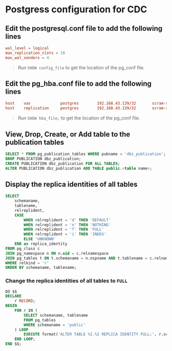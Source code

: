 # Postgress configuration for CDC

## Edit the postgresql.conf file to add the following lines

```conf
wal_level = logical
max_replication_slots = 10
max_wal_senders = 4
```

> Run `SHOW config_file` to get the location of the pg_conf file.

## Edit the pg_hba.conf file to add the following lines

```conf
host    vas             postgres        192.168.43.139/32       scram-sha-256
host    replication     postgres        192.168.43.139/32       scram-sha-256
```

> Run `SHOW hba_file;` to get the location of the pg_conf file.

## View, Drop, Create, or Add table to the publication tables

```sql
SELECT * FROM pg_publication_tables WHERE pubname = 'dbz_publication';
DROP PUBLICATION dbz_publication;
CREATE PUBLICATION dbz_publication FOR ALL TABLES;
ALTER PUBLICATION dbz_publication ADD TABLE public.<table name>;
```

## Display the replica identities of all tables

```sql
SELECT 
    schemaname,
    tablename,
    relreplident,
    CASE 
        WHEN relreplident = 'd' THEN 'DEFAULT'
        WHEN relreplident = 'n' THEN 'NOTHING'
        WHEN relreplident = 'f' THEN 'FULL'
        WHEN relreplident = 'i' THEN 'INDEX'
        ELSE 'UNKNOWN'
    END as replica_identity
FROM pg_class c
JOIN pg_namespace n ON n.oid = c.relnamespace
JOIN pg_tables t ON t.schemaname = n.nspname AND t.tablename = c.relname
WHERE relkind = 'r'
ORDER BY schemaname, tablename;
```

### Change the replica identities of all tables to `FULL`

```sql
DO $$ 
DECLARE 
    r RECORD;
BEGIN 
    FOR r IN (
        SELECT schemaname, tablename
        FROM pg_tables
        WHERE schemaname = 'public'
    ) LOOP
        EXECUTE format('ALTER TABLE %I.%I REPLICA IDENTITY FULL;', r.schemaname, r.tablename);
    END LOOP;
END $$;
```
